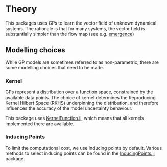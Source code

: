 # Theory

This packages uses GPs to learn the vector field of unknown dynamical systems. The rationale is that for many systems, the vector field is substantially simpler than the flow map (see e.g. [emergence](https://www.nbi.dk/~emmeche/coPubl/97d.NABCE/ExplEmer.html))

## Modelling choices
While GP models are sometimes referred to as non-parametric, there are some modelling choices that need to be made. 

### Kernel
GPs represent a distribution over a function space, constrained by the available data points.
The choice of kernel determines the Reproducing Kernel Hilbert Space (RKHS) underpinning the distribution, and therefore influences the accuracy of the model uncertainty behaviour. 

This package uses [KernelFunction.jl](https://github.com/JuliaGaussianProcesses/KernelFunctions.jl), which means that all kernels implemented there are available. 

### Inducing Points
To limit the computational cost, we use inducing points by default. Various methods to select inducing points can be found in the [InducingPoints.jl](https://github.com/JuliaGaussianProcesses/InducingPoints.jl) package.


 